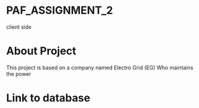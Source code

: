 # PAF_ASSIGNMENT_2
client side
# About Project
This project is based on a company named Electro Grid (EG) Who maintains the power
# Link to database
